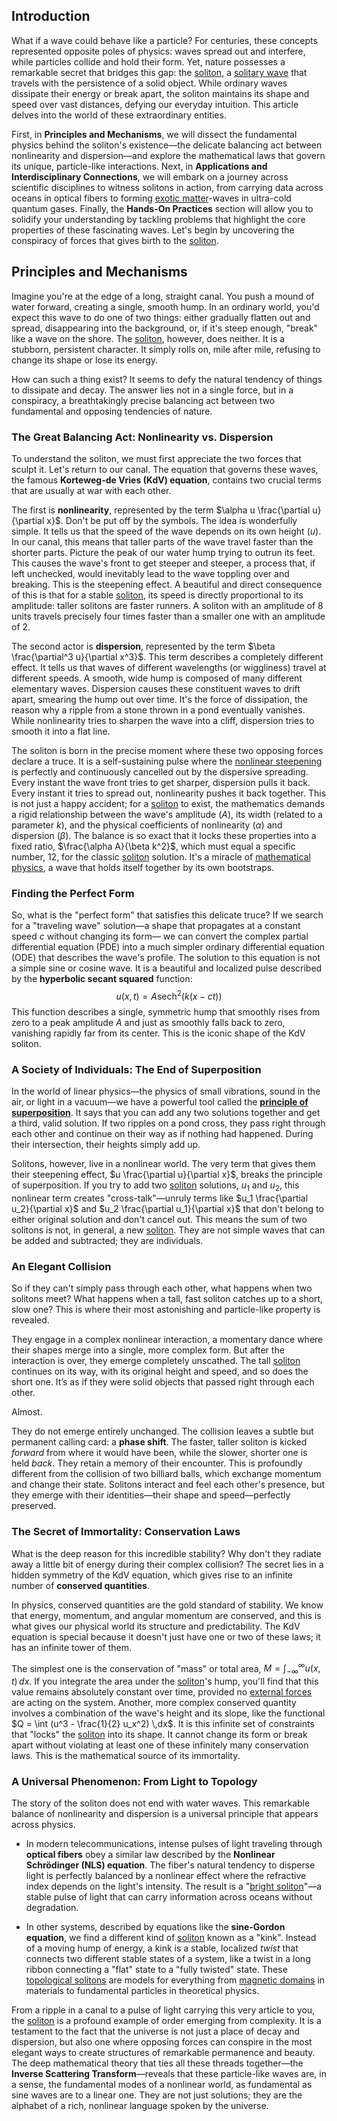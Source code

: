 ## Introduction
What if a wave could behave like a particle? For centuries, these concepts represented opposite poles of physics: waves spread out and interfere, while particles collide and hold their form. Yet, nature possesses a remarkable secret that bridges this gap: the [soliton](@article_id:139786), a [solitary wave](@article_id:273799) that travels with the persistence of a solid object. While ordinary waves dissipate their energy or break apart, the soliton maintains its shape and speed over vast distances, defying our everyday intuition. This article delves into the world of these extraordinary entities.

First, in **Principles and Mechanisms**, we will dissect the fundamental physics behind the soliton's existence—the delicate balancing act between nonlinearity and dispersion—and explore the mathematical laws that govern its unique, particle-like interactions. Next, in **Applications and Interdisciplinary Connections**, we will embark on a journey across scientific disciplines to witness solitons in action, from carrying data across oceans in optical fibers to forming [exotic matter](@article_id:199166)-waves in ultra-cold quantum gases. Finally, the **Hands-On Practices** section will allow you to solidify your understanding by tackling problems that highlight the core properties of these fascinating waves. Let's begin by uncovering the conspiracy of forces that gives birth to the [soliton](@article_id:139786).

## Principles and Mechanisms

Imagine you're at the edge of a long, straight canal. You push a mound of water forward, creating a single, smooth hump. In an ordinary world, you'd expect this wave to do one of two things: either gradually flatten out and spread, disappearing into the background, or, if it's steep enough, "break" like a wave on the shore. The [soliton](@article_id:139786), however, does neither. It is a stubborn, persistent character. It simply rolls on, mile after mile, refusing to change its shape or lose its energy.

How can such a thing exist? It seems to defy the natural tendency of things to dissipate and decay. The answer lies not in a single force, but in a conspiracy, a breathtakingly precise balancing act between two fundamental and opposing tendencies of nature.

### The Great Balancing Act: Nonlinearity vs. Dispersion

To understand the soliton, we must first appreciate the two forces that sculpt it. Let's return to our canal. The equation that governs these waves, the famous **Korteweg-de Vries (KdV) equation**, contains two crucial terms that are usually at war with each other.

The first is **nonlinearity**, represented by the term $\alpha u \frac{\partial u}{\partial x}$. Don't be put off by the symbols. The idea is wonderfully simple. It tells us that the speed of the wave depends on its own height ($u$). In our canal, this means that taller parts of the wave travel faster than the shorter parts. Picture the peak of our water hump trying to outrun its feet. This causes the wave's front to get steeper and steeper, a process that, if left unchecked, would inevitably lead to the wave toppling over and breaking. This is the steepening effect. A beautiful and direct consequence of this is that for a stable [soliton](@article_id:139786), its speed is directly proportional to its amplitude: taller solitons are faster runners. A soliton with an amplitude of 8 units travels precisely four times faster than a smaller one with an amplitude of 2.

The second actor is **dispersion**, represented by the term $\beta \frac{\partial^3 u}{\partial x^3}$. This term describes a completely different effect. It tells us that waves of different wavelengths (or wiggliness) travel at different speeds. A smooth, wide hump is composed of many different elementary waves. Dispersion causes these constituent waves to drift apart, smearing the hump out over time. It's the force of dissipation, the reason why a ripple from a stone thrown in a pond eventually vanishes. While nonlinearity tries to sharpen the wave into a cliff, dispersion tries to smooth it into a flat line.

The soliton is born in the precise moment where these two opposing forces declare a truce. It is a self-sustaining pulse where the [nonlinear steepening](@article_id:182960) is perfectly and continuously cancelled out by the dispersive spreading. Every instant the wave front tries to get sharper, dispersion pulls it back. Every instant it tries to spread out, nonlinearity pushes it back together. This is not just a happy accident; for a [soliton](@article_id:139786) to exist, the mathematics demands a rigid relationship between the wave's amplitude ($A$), its width (related to a parameter $k$), and the physical coefficients of nonlinearity ($\alpha$) and dispersion ($\beta$). The balance is so exact that it locks these properties into a fixed ratio, $\frac{\alpha A}{\beta k^2}$, which must equal a specific number, 12, for the classic [soliton](@article_id:139786) solution. It's a miracle of [mathematical physics](@article_id:264909), a wave that holds itself together by its own bootstraps.

### Finding the Perfect Form

So, what is the "perfect form" that satisfies this delicate truce? If we search for a "traveling wave" solution—a shape that propagates at a constant speed $c$ without changing its form— we can convert the complex partial differential equation (PDE) into a much simpler ordinary differential equation (ODE) that describes the wave's profile. The solution to this equation is not a simple sine or cosine wave. It is a beautiful and localized pulse described by the **hyperbolic secant squared** function:
$$ u(x, t) = A \operatorname{sech}^2 \left( k(x - ct) \right) $$
This function describes a single, symmetric hump that smoothly rises from zero to a peak amplitude $A$ and just as smoothly falls back to zero, vanishing rapidly far from its center. This is the iconic shape of the KdV soliton.

### A Society of Individuals: The End of Superposition

In the world of linear physics—the physics of small vibrations, sound in the air, or light in a vacuum—we have a powerful tool called the **[principle of superposition](@article_id:147588)**. It says that you can add any two solutions together and get a third, valid solution. If two ripples on a pond cross, they pass right through each other and continue on their way as if nothing had happened. During their intersection, their heights simply add up.

Solitons, however, live in a nonlinear world. The very term that gives them their steepening effect, $u \frac{\partial u}{\partial x}$, breaks the principle of superposition. If you try to add two [soliton](@article_id:139786) solutions, $u_1$ and $u_2$, this nonlinear term creates "cross-talk"—unruly terms like $u_1 \frac{\partial u_2}{\partial x}$ and $u_2 \frac{\partial u_1}{\partial x}$ that don't belong to either original solution and don't cancel out. This means the sum of two solitons is not, in general, a new [soliton](@article_id:139786). They are not simple waves that can be added and subtracted; they are individuals.

### An Elegant Collision

So if they can't simply pass through each other, what happens when two solitons meet? What happens when a tall, fast soliton catches up to a short, slow one? This is where their most astonishing and particle-like property is revealed.

They engage in a complex nonlinear interaction, a momentary dance where their shapes merge into a single, more complex form. But after the interaction is over, they emerge completely unscathed. The tall [soliton](@article_id:139786) continues on its way, with its original height and speed, and so does the short one. It’s as if they were solid objects that passed right through each other.

Almost.

They do not emerge entirely unchanged. The collision leaves a subtle but permanent calling card: a **phase shift**. The faster, taller soliton is kicked *forward* from where it would have been, while the slower, shorter one is held *back*. They retain a memory of their encounter. This is profoundly different from the collision of two billiard balls, which exchange momentum and change their state. Solitons interact and feel each other's presence, but they emerge with their identities—their shape and speed—perfectly preserved.

### The Secret of Immortality: Conservation Laws

What is the deep reason for this incredible stability? Why don't they radiate away a little bit of energy during their complex collision? The secret lies in a hidden symmetry of the KdV equation, which gives rise to an infinite number of **conserved quantities**.

In physics, conserved quantities are the gold standard of stability. We know that energy, momentum, and angular momentum are conserved, and this is what gives our physical world its structure and predictability. The KdV equation is special because it doesn't just have one or two of these laws; it has an infinite tower of them.

The simplest one is the conservation of "mass" or total area, $M = \int_{-\infty}^{\infty} u(x,t) \, dx$. If you integrate the area under the [soliton](@article_id:139786)'s hump, you'll find that this value remains absolutely constant over time, provided no [external forces](@article_id:185989) are acting on the system. Another, more complex conserved quantity involves a combination of the wave's height and its slope, like the functional $Q = \int (u^3 - \frac{1}{2} u_x^2) \,dx$. It is this infinite set of constraints that "locks" the [soliton](@article_id:139786) into its shape. It cannot change its form or break apart without violating at least one of these infinitely many conservation laws. This is the mathematical source of its immortality.

### A Universal Phenomenon: From Light to Topology

The story of the soliton does not end with water waves. This remarkable balance of nonlinearity and dispersion is a universal principle that appears across physics.

- In modern telecommunications, intense pulses of light traveling through **optical fibers** obey a similar law described by the **Nonlinear Schrödinger (NLS) equation**. The fiber's natural tendency to disperse light is perfectly balanced by a nonlinear effect where the refractive index depends on the light's intensity. The result is a "[bright soliton](@article_id:160260)"—a stable pulse of light that can carry information across oceans without degradation.

- In other systems, described by equations like the **sine-Gordon equation**, we find a different kind of [soliton](@article_id:139786) known as a "kink". Instead of a moving hump of energy, a kink is a stable, localized *twist* that connects two different stable states of a system, like a twist in a long ribbon connecting a "flat" state to a "fully twisted" state. These [topological solitons](@article_id:201646) are models for everything from [magnetic domains](@article_id:147196) in materials to fundamental particles in theoretical physics.

From a ripple in a canal to a pulse of light carrying this very article to you, the [soliton](@article_id:139786) is a profound example of order emerging from complexity. It is a testament to the fact that the universe is not just a place of decay and dispersion, but also one where opposing forces can conspire in the most elegant ways to create structures of remarkable permanence and beauty. The deep mathematical theory that ties all these threads together—the **Inverse Scattering Transform**—reveals that these particle-like waves are, in a sense, the fundamental modes of a nonlinear world, as fundamental as sine waves are to a linear one. They are not just solutions; they are the alphabet of a rich, nonlinear language spoken by the universe.